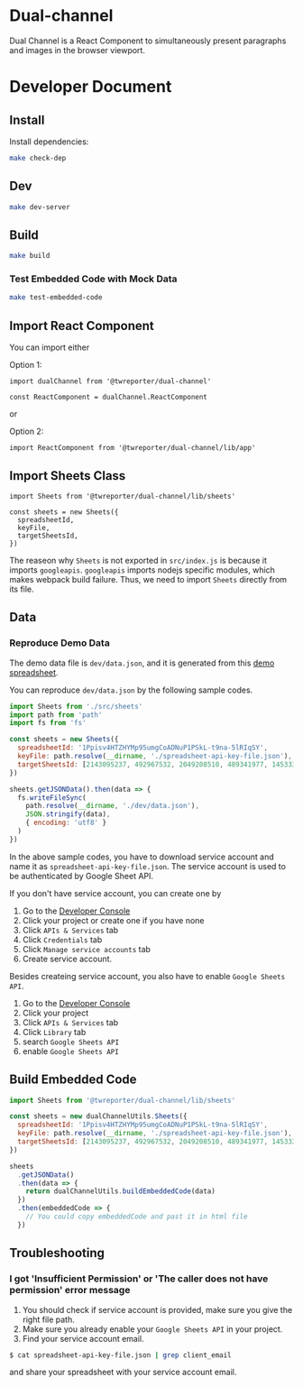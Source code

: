 # Dual-channel

Dual Channel is a React Component to simultaneously present paragraphs and images in the browser viewport.

# Developer Document

## Install

Install dependencies:

```bash
make check-dep
```

## Dev

```bash
make dev-server
```

## Build

```bash
make build
```

### Test Embedded Code with Mock Data

```bash
make test-embedded-code
```

## Import React Component

You can import either

Option 1:

```
import dualChannel from '@twreporter/dual-channel'

const ReactComponent = dualChannel.ReactComponent
```

or

Option 2:

```
import ReactComponent from '@twreporter/dual-channel/lib/app'
```

## Import Sheets Class

```
import Sheets from '@twreporter/dual-channel/lib/sheets'

const sheets = new Sheets({
  spreadsheetId,
  keyFile,
  targetSheetsId,
})
```

The reaseon why `Sheets` is not exported in `src/index.js` is because it imports `googleapis`.
`googleapis` imports nodejs specific modules, which makes webpack build failure.
Thus, we need to import `Sheets` directly from its file.

## Data

### Reproduce Demo Data

The demo data file is `dev/data.json`,
and it is generated from this [demo spreadsheet](https://docs.google.com/spreadsheets/d/1Ppisv4HTZHYMp95umgCoADNuP1PSkL-t9na-5lRIqSY).

You can reproduce `dev/data.json` by the following sample codes.

```javascript
import Sheets from './src/sheets'
import path from 'path'
import fs from 'fs'

const sheets = new Sheets({
  spreadsheetId: '1Ppisv4HTZHYMp95umgCoADNuP1PSkL-t9na-5lRIqSY',
  keyFile: path.resolve(__dirname, './spreadsheet-api-key-file.json'),
  targetSheetsId: [2143095237, 492967532, 2049208510, 489341977, 1453335111],
})

sheets.getJSONData().then(data => {
  fs.writeFileSync(
    path.resolve(__dirname, './dev/data.json'),
    JSON.stringify(data),
    { encoding: 'utf8' }
  )
})
```

In the above sample codes,
you have to download service account and name it as `spreadsheet-api-key-file.json`.
The service account is used to be authenticated by Google Sheet API.

If you don't have service account, you can create one by

1. Go to the [Developer Console](https://console.cloud.google.com/apis/credentials)
2. Click your project or create one if you have none
3. Click `APIs & Services` tab
4. Click `Credentials` tab
5. Click `Manage service accounts` tab
6. Create service account.

Besides createing service account, you also have to enable `Google Sheets API`.

1. Go to the [Developer Console](https://console.cloud.google.com/apis/credentials)
2. Click your project
3. Click `APIs & Services` tab
4. Click `Library` tab
5. search `Google Sheets API`
6. enable `Google Sheets API`

## Build Embedded Code

```javascript
import Sheets from '@twreporter/dual-channel/lib/sheets'

const sheets = new dualChannelUtils.Sheets({
  spreadsheetId: '1Ppisv4HTZHYMp95umgCoADNuP1PSkL-t9na-5lRIqSY',
  keyFile: path.resolve(__dirname, './spreadsheet-api-key-file.json'),
  targetSheetsId: [2143095237, 492967532, 2049208510, 489341977, 1453335111],
})

sheets
  .getJSONData()
  .then(data => {
    return dualChannelUtils.buildEmbeddedCode(data)
  })
  .then(embeddedCode => {
    // You could copy embeddedCode and past it in html file
  })
```

## Troubleshooting

### I got 'Insufficient Permission' or 'The caller does not have permission' error message

1. You should check if service account is provided, make sure you give the right file path.
2. Make sure you already enable your `Google Sheets API` in your project.
3. Find your service account email.

```bash
$ cat spreadsheet-api-key-file.json | grep client_email
```

and share your spreadsheet with your service account email.
